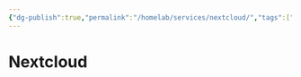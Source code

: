 ```yaml
---
{"dg-publish":true,"permalink":"/homelab/services/nextcloud/","tags":["jarvis/media, jarvis/service"],"created":"","updated":""}
---
```


# Nextcloud
